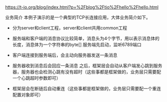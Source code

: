 https://t-io.org/blog/index.html?p=%2Fblog%2Ftio%2Fhello%2Fhello.html


业务简介
本例子演示的是一个典型的TCP长连接应用，大体业务简介如下。

- 分为server和client工程，server和client共用common工程

- 服务端和客户端的消息协议比较简单，消息头为4个字节，用以表示消息体的长度，消息体为一个字符串的byte[]
服务端先启动，监听6789端口

- 客户端连接到服务端后，会主动向服务器发送一条消息

- 服务器收到消息后会回应一条消息
之后，框架层会自动从客户端发心跳到服务器，服务器也会检测心跳有没有超时（这些事都是框架做的，业务层只需要配一个心跳超时参数即可）

- 框架层会在断链后自动重连（这些事都是框架做的，业务层只需要配一个重连配置对象即可）